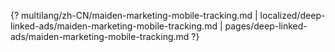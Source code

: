 {? multilang/zh-CN/maiden-marketing-mobile-tracking.md | localized/deep-linked-ads/maiden-marketing-mobile-tracking.md | pages/deep-linked-ads/maiden-marketing-mobile-tracking.md ?}
